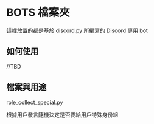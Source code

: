# BOTS 檔案夾

這裡放置的都是基於 discord.py 所編寫的 Discord 專用 bot

## 如何使用

//TBD

## 檔案與用途

role_collect_special.py

根據用戶發言隨機決定是否要給用戶特殊身份組